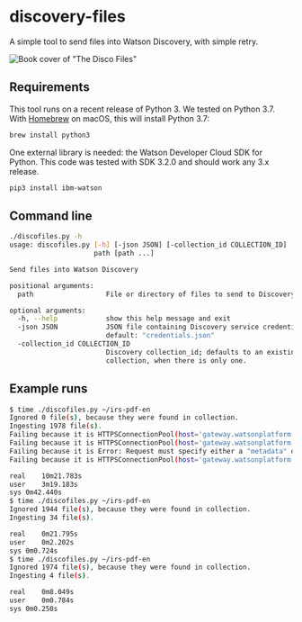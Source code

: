 # discovery-files
A simple tool to send files into Watson Discovery, with simple retry.

![Book cover of "The Disco Files"](discofilescover.jpg)

## Requirements

This tool runs on a recent release of Python 3. We tested on Python 3.7.
With [Homebrew](https://brew.sh) on macOS, this will install Python 3.7:

```bash
brew install python3
```

One external library is needed: the Watson Developer Cloud SDK for Python.
This code was tested with SDK 3.2.0 and should work any 3.x release.

```bash
pip3 install ibm-watson
```

## Command line

```bash
./discofiles.py -h
usage: discofiles.py [-h] [-json JSON] [-collection_id COLLECTION_ID]
                     path [path ...]

Send files into Watson Discovery

positional arguments:
  path                  File or directory of files to send to Discovery

optional arguments:
  -h, --help            show this help message and exit
  -json JSON            JSON file containing Discovery service credentials;
                        default: "credentials.json"
  -collection_id COLLECTION_ID
                        Discovery collection_id; defaults to an existing
                        collection, when there is only one.
```

## Example runs

```bash
$ time ./discofiles.py ~/irs-pdf-en
Ignored 0 file(s), because they were found in collection.
Ingesting 1978 file(s).
Failing because it is HTTPSConnectionPool(host='gateway.watsonplatform.net', port=443): Max retries exceeded with url: /discovery/api/v1/environments/9ba5af06-4d03-4b0d-836a-cbe4b0a6f48e/collections/975b556e-f02f-4fb1-85b6-52a3bf88045a/documents?version=2017-09-01 (Caused by NewConnectionError('<urllib3.connection.VerifiedHTTPSConnection object at 0x11470e518>: Failed to establish a new connection: [Errno 8] nodename nor servname provided, or not known',))
Failing because it is HTTPSConnectionPool(host='gateway.watsonplatform.net', port=443): Max retries exceeded with url: /discovery/api/v1/environments/9ba5af06-4d03-4b0d-836a-cbe4b0a6f48e/collections/975b556e-f02f-4fb1-85b6-52a3bf88045a/documents?version=2017-09-01 (Caused by NewConnectionError('<urllib3.connection.VerifiedHTTPSConnection object at 0x114724550>: Failed to establish a new connection: [Errno 8] nodename nor servname provided, or not known',))
Failing because it is Error: Request must specify either a "metadata" or "file" part, Code: 400
Failing because it is HTTPSConnectionPool(host='gateway.watsonplatform.net', port=443): Max retries exceeded with url: /discovery/api/v1/environments/9ba5af06-4d03-4b0d-836a-cbe4b0a6f48e/collections/975b556e-f02f-4fb1-85b6-52a3bf88045a/documents?version=2017-09-01 (Caused by NewConnectionError('<urllib3.connection.VerifiedHTTPSConnection object at 0x115caa128>: Failed to establish a new connection: [Errno 8] nodename nor servname provided, or not known',))

real	10m21.783s
user	3m19.183s
sys	0m42.440s
$ time ./discofiles.py ~/irs-pdf-en
Ignored 1944 file(s), because they were found in collection.
Ingesting 34 file(s).

real	0m21.795s
user	0m2.202s
sys	0m0.724s
$ time ./discofiles.py ~/irs-pdf-en
Ignored 1974 file(s), because they were found in collection.
Ingesting 4 file(s).

real	0m8.049s
user	0m0.784s
sys	0m0.250s
```
